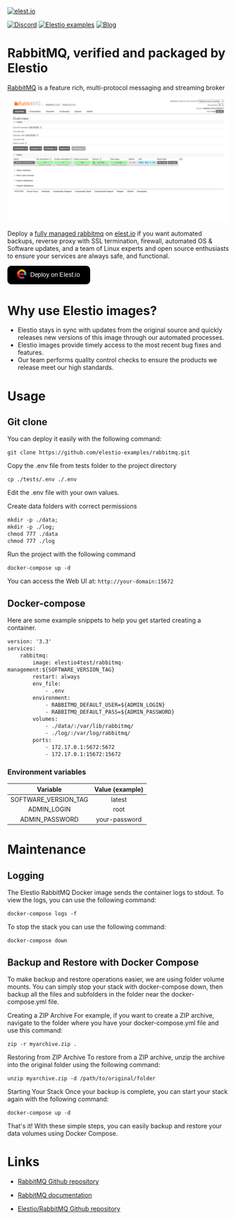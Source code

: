 <a href="https://elest.io">
  <img src="https://elest.io/images/elestio.svg" alt="elest.io" width="150" height="75">
</a>

[![Discord](https://img.shields.io/static/v1.svg?logo=discord&color=f78A38&labelColor=083468&logoColor=ffffff&style=for-the-badge&label=Discord&message=community)](https://discord.gg/4T4JGaMYrD "Get instant assistance and engage in live discussions with both the community and team through our chat feature.")
[![Elestio examples](https://img.shields.io/static/v1.svg?logo=github&color=f78A38&labelColor=083468&logoColor=ffffff&style=for-the-badge&label=github&message=open%20source)](https://github.com/elestio-examples "Access the source code for all our repositories by viewing them.")
[![Blog](https://img.shields.io/static/v1.svg?color=f78A38&labelColor=083468&logoColor=ffffff&style=for-the-badge&label=elest.io&message=Blog)](https://blog.elest.io "Latest news about elestio, open source software, and DevOps techniques.")

# RabbitMQ, verified and packaged by Elestio

[RabbitMQ](https://github.com/rabbitmq/rabbitmq-server) is a feature rich, multi-protocol messaging and streaming broker

<img src="https://github.com/elestio-examples/rabbitmq/raw/main/screenshot.png" alt="rabbitmq" width="800">

Deploy a <a target="_blank" href="https://elest.io/open-source/rabbitmq">fully managed rabbitmq</a> on <a target="_blank" href="https://elest.io/">elest.io</a> if you want automated backups, reverse proxy with SSL termination, firewall, automated OS & Software updates, and a team of Linux experts and open source enthusiasts to ensure your services are always safe, and functional.

[![deploy](https://github.com/elestio-examples/rabbitmq/raw/main/deploy-on-elestio.png)](https://dash.elest.io/deploy?source=cicd&social=dockerCompose&url=https://github.com/elestio-examples/rabbitmq)

# Why use Elestio images?

- Elestio stays in sync with updates from the original source and quickly releases new versions of this image through our automated processes.
- Elestio images provide timely access to the most recent bug fixes and features.
- Our team performs quality control checks to ensure the products we release meet our high standards.

# Usage

## Git clone

You can deploy it easily with the following command:

    git clone https://github.com/elestio-examples/rabbitmq.git

Copy the .env file from tests folder to the project directory

    cp ./tests/.env ./.env

Edit the .env file with your own values.

Create data folders with correct permissions

    mkdir -p ./data;
    mkdir -p ./log;
    chmod 777 ./data
    chmod 777 ./log

Run the project with the following command

    docker-compose up -d

You can access the Web UI at: `http://your-domain:15672`

## Docker-compose

Here are some example snippets to help you get started creating a container.

    version: '3.3'
    services:
        rabbitmq:
            image: elestio4test/rabbitmq-management:${SOFTWARE_VERSION_TAG}
            restart: always
            env_file:
                - .env
            environment:
                - RABBITMQ_DEFAULT_USER=${ADMIN_LOGIN}
                - RABBITMQ_DEFAULT_PASS=${ADMIN_PASSWORD}
            volumes:
                - ./data/:/var/lib/rabbitmq/
                - ./log/:/var/log/rabbitmq/
            ports:
                - 172.17.0.1:5672:5672
                - 172.17.0.1:15672:15672

### Environment variables

|       Variable       | Value (example) |
| :------------------: | :-------------: |
| SOFTWARE_VERSION_TAG |     latest      |
|     ADMIN_LOGIN      |      root       |
|    ADMIN_PASSWORD    |  your-password  |

# Maintenance

## Logging

The Elestio RabbitMQ Docker image sends the container logs to stdout. To view the logs, you can use the following command:

    docker-compose logs -f

To stop the stack you can use the following command:

    docker-compose down

## Backup and Restore with Docker Compose

To make backup and restore operations easier, we are using folder volume mounts. You can simply stop your stack with docker-compose down, then backup all the files and subfolders in the folder near the docker-compose.yml file.

Creating a ZIP Archive
For example, if you want to create a ZIP archive, navigate to the folder where you have your docker-compose.yml file and use this command:

    zip -r myarchive.zip .

Restoring from ZIP Archive
To restore from a ZIP archive, unzip the archive into the original folder using the following command:

    unzip myarchive.zip -d /path/to/original/folder

Starting Your Stack
Once your backup is complete, you can start your stack again with the following command:

    docker-compose up -d

That's it! With these simple steps, you can easily backup and restore your data volumes using Docker Compose.

# Links

- <a target="_blank" href="https://github.com/rabbitmq/rabbitmq-server">RabbitMQ Github repository</a>

- <a target="_blank" href="https://rabbitmq.com/documentation.html">RabbitMQ documentation</a>

- <a target="_blank" href="https://github.com/elestio-examples/rabbitmq">Elestio/RabbitMQ Github repository</a>
